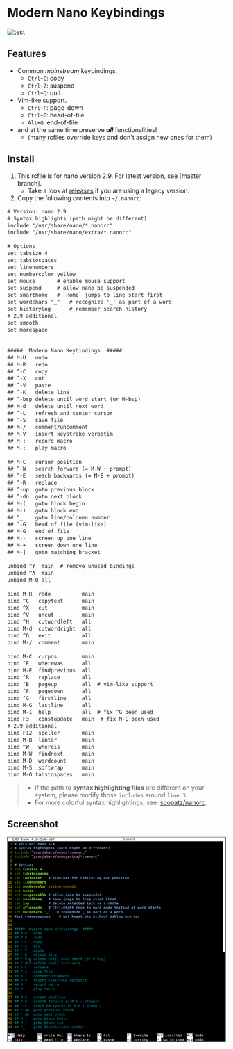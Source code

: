 # Modern Nano Keybindings
[![test](https://github.com/davidhcefx/Modern-Nano-Keybindings/actions/workflows/test.yml/badge.svg?branch=v2.9.3)](https://github.com/davidhcefx/Modern-Nano-Keybindings/actions/workflows/test.yml)

## Features

- Common _mainstream_ keybindings.
    + `Ctrl+C`: copy
    + `Ctrl+Z`: suspend
    + `Ctrl+Q`: quit
- Vim-like support.
    + `Ctrl+F`: page-down
    + `Ctrl+G`: head-of-file
    + `Alt+G`: end-of-file
- and at the same time preserve ***all*** functionalities!
    + (many rcfiles override keys and don't assign new ones for them)

## Install

1. This rcfile is for nano version 2.9. For latest version, see [master branch].
    - Take a look at [releases](https://github.com/davidhcefx/Modern-Nano-Keybindings/releases) if you are using a legacy version.
2. Copy the following contents into `~/.nanorc`:

```nanorc
# Version: nano 2.9
# Syntax highlights (path might be different)
include "/usr/share/nano/*.nanorc"
include "/usr/share/nano/extra/*.nanorc"

# Options
set tabsize 4
set tabstospaces
set linenumbers
set numbercolor yellow
set mouse       # enable mouse support
set suspend     # allow nano be suspended
set smarthome   # `Home` jumps to line start first
set wordchars "_"   # recognize '_' as part of a word
set historylog      # remember search history
# 2.9 additional
set smooth
set morespace


#####  Modern Nano Keybindings  #####
## M-U   undo
## M-R   redo
## ^-C   copy
## ^-X   cut
## ^-V   paste
## ^-K   delete line
## ^-bsp delete until word start (or M-bsp)
## M-d   delete until next word
## ^-L   refresh and center cursor
## ^-S   save file
## M-/   comment/uncomment
## M-V   insert keystroke verbatim
## M-:   record macro
## M-;   play macro

## M-C   cursor position
## ^-W   search forward (= M-W + prompt)
## ^-E   seach backwards (= M-E + prompt)
## ^-R   replace
## ^-up  goto previous block
## ^-dn  goto next block
## M-(   goto block begin
## M-)   goto block end
## ^_    goto line/coloumn number
## ^-G   head of file (vim-like)
## M-G   end of file
## M--   screen up one line
## M-+   screen down one line
## M-]   goto matching bracket

unbind ^Y  main  # remove unused bindings
unbind ^A  main
unbind M-Q all

bind M-R  redo          main
bind ^C   copytext      main
bind ^X   cut           main
bind ^V   uncut         main
bind ^H   cutwordleft   all
bind M-d  cutwordright  all
bind ^Q   exit          all
bind M-/  comment       main

bind M-C  curpos        main
bind ^E   wherewas      all
bind M-E  findprevious  all
bind ^R   replace       all
bind ^B   pageup        all  # vim-like support
bind ^F   pagedown      all
bind ^G   firstline     all
bind M-G  lastline      all
bind M-1  help          all  # fix ^G been used
bind F3   constupdate   main  # fix M-C been used
# 2.9 additional
bind F12  speller       main
bind M-B  linter        main
bind ^W   whereis       main
bind M-W  findnext      main
bind M-D  wordcount     main
bind M-S  softwrap      main
bind M-O tabstospaces   main
```

> - If the path to **syntax highlighting files** are different on your system, please modify those `includes` around `line 3`.  
> - For more colorful syntax highlightings, see: [scopatz/nanorc](https://github.com/scopatz/nanorc).

## Screenshot

![screenshot](screenshot.png)
